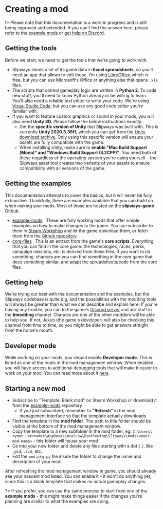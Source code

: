 # Creating a mod

!> Please note that this documentation is a work in progress and is still being improved and extended. If you can't find the answer here, please refer to the [example mods](#getting-the-examples) or [get help on Discord](#getting-help).

## Getting the tools

Before we start, we need to get the tools that we're going to work with.

* Slipways stores a lot of its game data in **Excel spreadsheets**, so you'll need an app that allows to edit those. I'm using [LibreOffice](https://www.libreoffice.org/download/download/) which is free, but you can use Microsoft's Office or anything else that opens `.xls` files.
* The scripts that control gameplay logic are written in **Python 2**. To code new stuff, you'll need to know Python already or be willing to learn. You'll also need a reliable text editor to write your code. We're using [Visual Studio Code](https://code.visualstudio.com/), but you can use any good code editor you're familiar with.
* If you want to feature custom graphics or sound in your mods, you will also need **Unity 3D**. Please follow the below instructions exactly:
  * Get the **specific version of Unity** that Slipways was built with. This is currently **Unity 2020.3.35f1**, which you can get from the [Unity download archive](https://unity3d.com/get-unity/download/archive). Only using this specific version will ensure your assets are fully compatible with the game.
  * When installing Unity, make sure to **enable "Mac Build Support (Mono)" and "Windows Build Support (IL2CPP)"**. You need both of these regardless of the operating system you're using yourself &ndash; the Slipways asset tool creates two variants of your assets to ensure compatibility with all versions of the game.

## Getting the examples

This documentation attempts to cover the basics, but it will never be fully exhaustive. Thankfully, there are examples available that you can build on when making your mods. Most of those are hosted on the **slipways-game** Github.

* [example-mods](https://github.com/slipways-game/example-mods) &nbsp; These are fully working mods that offer simple examples on how to make changes to the game. You can subscribe to them in [Steam Workshop](https://steamcommunity.com/app/1264280/workshop/) and let the game download them, or fetch them from the [Github repository](https://github.com/slipways-game/example-mods).
* [core-files](https://github.com/slipways-game/core-files) &nbsp; This is an extract from the game's **core scripts**. Everything that you can find in the core game: the technologies, races, perks, campaign missions, etc. is derived from these files. If you want to do something, chances are you can find something in the core game that does something similar, and adapt the spreadsheets/code from the core files.

## Getting help

We're trying our best with the documentation and the examples, but the Slipways codebase is quite big, and the possibilities with the modding tools will always be greater than what we can describe and explain here. If you're having any trouble, you can to the game's [Discord server](discord.gg/qD97EDu) and ask stuff in the **#modding** channel. Chances are one of the other modders will be able to help you. If not, Jakub (the game's developer) will also be checking this channel from time to time, so you might be able to get answers straight from the horse's mouth.

## Developer mode

While working on your mods, you should enable **Developer mode**. This is listed as one of the mods in the mod management window. When enabled, you will have access to additional debugging tools that will make it easier to work on your mod. You can read more about it [here](creating/devmode.md).

## Starting a new mod

* Subscribe to "Template: Blank mod" on Steam Workshop or download it from the [example-mods](https://github.com/slipways-game/example-mods) repository
  * If you just subscribed, remember to **"Refresh"** in the mod management interface so that the template actually downloads
* Find the template in the **mod folder**. The path to this folder should be visible at the bottom of the mod management window.
* Copy the template to a new subfolder in the mod folder, eg. `C:\Users\<your username>\AppData\LocalLow\Beetlewing\Slipways\mods\<your-mod-name>` - this folder will house your mod
* Go into your new folder and delete any files starting with a dot (`.`), like `.pid`, `.sid`, etc.
* Edit the `mod.pkg.py` file inside the folder to change the name and description of your mod.

After refreshing the mod management window in game, you should already see your nascent mod listed. You can enable it - it won't do anything yet, since this is a blank template that makes no actual gameplay changes.

?> If you prefer, you can use the same process to start from one of the **example mods** - this might make things easier if the changes you're planning are similar to what the examples are doing.
